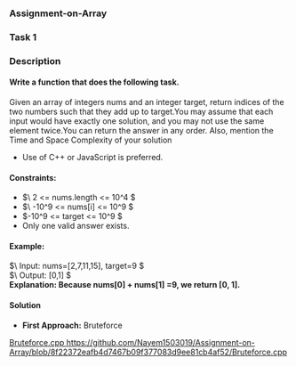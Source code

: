 ### Assignment-on-Array
### Task 1
### Description
#### Write a function that does the following task.  
Given an array of integers nums and an integer target, return indices of the two numbers such that they add up to target.You may assume that each input would have exactly one solution, and you may not use the same element twice.You can return the answer in any order.
Also, mention the Time and Space Complexity of your solution
+ Use of C++ or JavaScript is preferred.
#### Constraints:
+ $\ 2 <= nums.length <= 10^4 $  
+ $\ -10^9 <= nums[i] <= 10^9 $  
+ $\-10^9 <= target <= 10^9 $  
+ Only one valid answer exists.

#### Example:
$\ Input: nums=[2,7,11,15], target=9 $  
$\ Output: [0,1] $  
**Explanation: Because  nums[0] + nums[1] =9, we return [0, 1].**

#### Solution  
+ **First Approach:** Bruteforce
  
[Bruteforce.cpp
](https://github.com/Nayem1503019/Assignment-on-Array/blob/8f22372eafb4d7467b09f377083d9ee81cb4af52/Bruteforce.cpp)https://github.com/Nayem1503019/Assignment-on-Array/blob/8f22372eafb4d7467b09f377083d9ee81cb4af52/Bruteforce.cpp


